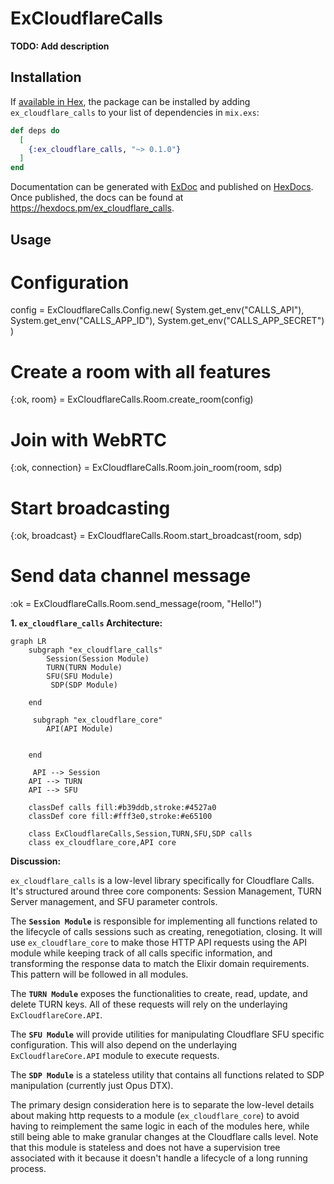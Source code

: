 # ExCloudflareCalls

**TODO: Add description**

## Installation

If [available in Hex](https://hex.pm/docs/publish), the package can be installed
by adding `ex_cloudflare_calls` to your list of dependencies in `mix.exs`:

```elixir
def deps do
  [
    {:ex_cloudflare_calls, "~> 0.1.0"}
  ]
end
```

Documentation can be generated with [ExDoc](https://github.com/elixir-lang/ex_doc)
and published on [HexDocs](https://hexdocs.pm). Once published, the docs can
be found at <https://hexdocs.pm/ex_cloudflare_calls>.


## Usage

# Configuration
config = ExCloudflareCalls.Config.new(
  System.get_env("CALLS_API"),
  System.get_env("CALLS_APP_ID"),
  System.get_env("CALLS_APP_SECRET")
)

# Create a room with all features
{:ok, room} = ExCloudflareCalls.Room.create_room(config)

# Join with WebRTC
{:ok, connection} = ExCloudflareCalls.Room.join_room(room, sdp)

# Start broadcasting
{:ok, broadcast} = ExCloudflareCalls.Room.start_broadcast(room, sdp)

# Send data channel message
:ok = ExCloudflareCalls.Room.send_message(room, "Hello!")


**1.  `ex_cloudflare_calls` Architecture:**

```mermaid
graph LR
    subgraph "ex_cloudflare_calls"
        Session(Session Module)
        TURN(TURN Module)
        SFU(SFU Module)
         SDP(SDP Module)
        
    end
    
     subgraph "ex_cloudflare_core"
        API(API Module)
        
        
    end
    
     API --> Session
    API --> TURN
    API --> SFU
  
    classDef calls fill:#b39ddb,stroke:#4527a0
    classDef core fill:#fff3e0,stroke:#e65100
    
    class ExCloudflareCalls,Session,TURN,SFU,SDP calls
    class ex_cloudflare_core,API core
```

**Discussion:**

`ex_cloudflare_calls` is a low-level library specifically for Cloudflare Calls. It's structured around three core components: Session Management, TURN Server management, and SFU parameter controls.

The **`Session Module`** is responsible for implementing all functions related to the lifecycle of calls sessions such as creating, renegotiation, closing.
  It will use `ex_cloudflare_core` to make those HTTP API requests using the API module while keeping track of all calls specific information, and transforming the response data to match the Elixir domain requirements. This pattern will be followed in all modules.
  
 The **`TURN Module`**  exposes the functionalities to create, read, update, and delete TURN keys. All of these requests will rely on the underlaying `ExCloudflareCore.API`.

The  **`SFU Module`**   will provide utilities for manipulating Cloudflare SFU specific configuration. This will also depend on the underlaying `ExCloudflareCore.API` module to execute requests.

 The **`SDP Module`** is a stateless utility that contains all functions related to SDP manipulation (currently just Opus DTX).

The primary design consideration here is to separate the low-level details about making http requests to a module (`ex_cloudflare_core`) to avoid having to reimplement the same logic in each of the modules here, while still being able to make granular changes at the Cloudflare calls level. Note that this module is stateless and does not have a supervision tree associated with it because it doesn't handle a lifecycle of a long running process.
